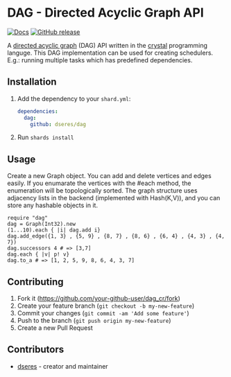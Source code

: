 # DAG - Directed Acyclic Graph  API

[![Docs](https://img.shields.io/badge/docs-available-brightgreen.svg)](https://dseres.github.io/dag/)
[![GitHub release](https://img.shields.io/github/release/dseres/dag.svg)](https://github.com/dseres/dag/releases)

A [directed acyclic graph](https://en.wikipedia.org/wiki/Directed_acyclic_graph) (DAG) API written in the [crystal](https://crystal-lang.org/) programming languge.
This DAG implementation can be used for creating schedulers. E.g.: running multiple tasks which has predefined dependencies.


## Installation

1. Add the dependency to your `shard.yml`:

   ```yaml
   dependencies:
     dag:
       github: dseres/dag
   ```

2. Run `shards install`

## Usage

Create a new Graph object. You can add and delete vertices and edges easily. If you enumarate the vertices with the #each method, the enumeration will be topologically sorted. The graph structure uses adjacency lists in the backend (implemented with Hash(K,V)), and you can store any hashable objects in it. 

```crystal
require "dag"
dag = Graph(Int32).new 
(1...10).each { |i| dag.add i}
dag.add_edge({1, 3} , {5, 9} , {8, 7} , {8, 6} , {6, 4} , {4, 3} , {4, 7})
dag.successors 4 # => [3,7]
dag.each { |v| p! v}
dag.to_a # => [1, 2, 5, 9, 8, 6, 4, 3, 7]
```

## Contributing

1. Fork it (<https://github.com/your-github-user/dag_cr/fork>)
2. Create your feature branch (`git checkout -b my-new-feature`)
3. Commit your changes (`git commit -am 'Add some feature'`)
4. Push to the branch (`git push origin my-new-feature`)
5. Create a new Pull Request

## Contributors

- [dseres](https://github.com/dseres) - creator and maintainer
